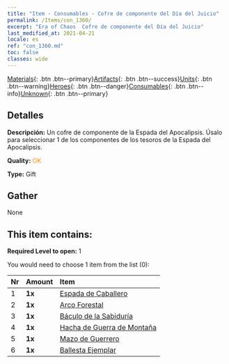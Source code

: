 ```yaml
---
title: "Item - Consumables - Cofre de componente del Día del Juicio"
permalink: /Items/con_1360/
excerpt: "Era of Chaos  Cofre de componente del Día del Juicio"
last_modified_at: 2021-04-21
locale: es
ref: "con_1360.md"
toc: false
classes: wide
---
```

 [Materials](/es/Items/){: .btn .btn--primary}[Artifacts](/es/Items/Artifacts/){: .btn .btn--success}[Units](/es/Items/Units/){: .btn .btn--warning}[Heroes](/es/Items/Heroes/){: .btn .btn--danger}[Consumables](/es/Items/Consumables/){: .btn .btn--info}[Unknown](/es/Items/Unknown/){: .btn .btn--primary}

## Detalles
 **Descripción:** Un cofre de componente de la Espada del Apocalipsis. Úsalo para seleccionar 1 de los componentes de los tesoros de la Espada del Apocalipsis.

 **Quality:** <span style="color: #FF8C00">OK</span>

 **Type:** Gift

## Gather

  None

## This item contains:

 **Required Level to open:** 1

 You would need to choose 1 item from the list (0):

  | Nr | Amount |     Item    |
  |:---|:-------|:------------|
  | 1 |  **1x** | [Espada de Caballero](/es/Items/art_166/) |  | 
  | 2 |  **1x** | [Arco Forestal](/es/Items/art_167/) |  | 
  | 3 |  **1x** | [Báculo de la Sabiduría](/es/Items/art_168/) |  | 
  | 4 |  **1x** | [Hacha de Guerra de Montaña](/es/Items/art_169/) |  | 
  | 5 |  **1x** | [Mazo de Guerrero](/es/Items/art_170/) |  | 
  | 6 |  **1x** | [Ballesta Ejemplar](/es/Items/art_171/) |  | 
